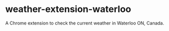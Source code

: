 # weather-extension-waterloo
A Chrome extension to check the current weather in Waterloo ON, Canada.
